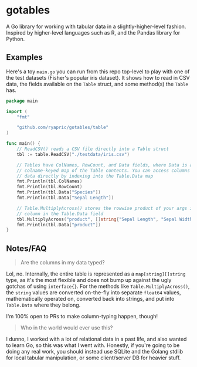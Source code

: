 gotables
========

A Go library for working with tabular data in a slightly-higher-level fashion.
Inspired by higher-level languages such as R, and the Pandas library for Python.

Examples
--------

Here's a toy `main.go` you can run from this repo top-level to play with one of
the test datasets (Fisher's popular iris dataset). It shows how to read in CSV
data, the fields available on the `Table` struct, and some method(s) the `Table`
has.

```go
package main

import (
    "fmt"

    "github.com/ryapric/gotables/table"
)

func main() {
    // ReadCSV() reads a CSV file directly into a Table struct
    tbl := table.ReadCSV("./testdata/iris.csv")

    // Tables have ColNames, RowCount, and Data fields, where Data is a
    // colname-keyed map of the Table contents. You can access columns in the
    // data directly by indexing into the Table.Data map
    fmt.Println(tbl.ColNames)
    fmt.Println(tbl.RowCount)
    fmt.Println(tbl.Data["Species"])
    fmt.Println(tbl.Data["Sepal Length"])

    // Table.MultiplyAcross() stores the rowwise product of your args in a new
    // column in the Table.Data field
    tbl.MultiplyAcross("product", []string{"Sepal Length", "Sepal Width"})
    fmt.Println(tbl.Data["product"])
}
```

Notes/FAQ
---------

>Are the columns in my data typed?

Lol, no. Internally, the entire table is represented as a `map[string][]string`
type, as it's the most flexible and does not bump up against the ugly gotchas of
using `interface{}`. For the methods like `Table.MultiplyAcross()`, the `string`
values are converted on-the-fly into separate `float64` values, mathematically
operated on, converted back into strings, and put into `Table.Data` where they
belong.

I'm 100% open to PRs to make column-typing happen, though!

>Who in the world would ever use this?

I dunno, I worked with a lot of relational data in a past life, and also wanted
to learn Go, so this was what I went with. Honestly, if you're going to be doing
any real work, you should instead use SQLite and the Golang stdlib for local
tabular manipulation, or some client/server DB for heavier stuff.
